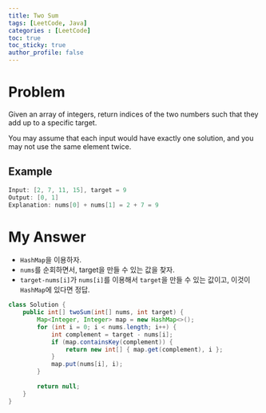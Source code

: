 ```yaml
---
title: Two Sum
tags: [LeetCode, Java]
categories : [LeetCode]
toc: true
toc_sticky: true
author_profile: false
---
```


# Problem

Given an array of integers, return indices of the two numbers such that they add up to a specific target.

You may assume that each input would have exactly one solution, and you may not use the same element twice.

## Example

```swift
Input: [2, 7, 11, 15], target = 9
Output: [0, 1]
Explanation: nums[0] + nums[1] = 2 + 7 = 9
```

# My Answer
  
* `HashMap`을 이용하자.
* `nums`를 순회하면서, target을 만들 수 있는 값을 찾자.
* `target-nums[i]`가 `nums[i]`를 이용해서 `target`을 만들 수 있는 값이고, 이것이 `HashMap`에 있다면 정답.

```java
class Solution {
    public int[] twoSum(int[] nums, int target) {        
        Map<Integer, Integer> map = new HashMap<>();
        for (int i = 0; i < nums.length; i++) {
            int complement = target - nums[i];
            if (map.containsKey(complement)) {
                return new int[] { map.get(complement), i };
            }
            map.put(nums[i], i);
        }
        
        return null;
    }
}
```

